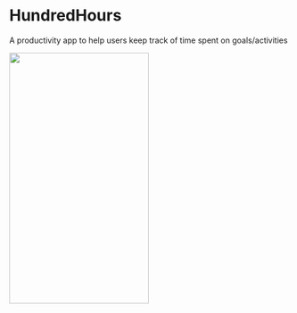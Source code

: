 # HundredHours

A productivity app to help users keep track of time spent on goals/activities


<img src="https://user-images.githubusercontent.com/42627387/70857469-ca414880-1ea3-11ea-985a-a9afcdd53308.png" width="250" height="450">
